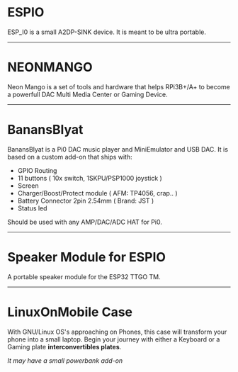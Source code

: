 # ESPIO

ESP_I0 is a small A2DP-SINK device.
It is meant to be ultra portable.

--------------------------------------------------------------------------------------------------------------------------

# NEONMANGO

Neon Mango is a set of tools and hardware that helps RPi3B+/A+ to become a powerfull DAC Multi Media Center or Gaming Device.

--------------------------------------------------------------------------------------------------------------------------

# BanansBlyat

BanansBlyat is a Pi0 DAC music player and MiniEmulator and USB DAC.
It is based on a custom add-on that ships with:
- GPIO Routing
- 11 buttons ( 10x switch, 1SKPU/PSP1000 joystick )
- Screen
- Charger/Boost/Protect module ( AFM: TP4056, crap.. )
- Battery Connector 2pin 2.54mm ( Brand: JST )
- Status led

Should be used with any AMP/DAC/ADC HAT for Pi0.

--------------------------------------------------------------------------------------------------------------------------

# Speaker Module for ESPIO

A portable speaker module for the ESP32 TTGO TM.

--------------------------------------------------------------------------------------------------------------------------

# LinuxOnMobile Case

With GNU/Linux OS's approaching on Phones, this case will transform your phone into a small laptop.
Begin your journey with either a Keyboard or a Gaming plate **interconvertibles plates**.

*It may have a small powerbank add-on*
